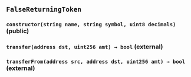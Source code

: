 ## `FalseReturningToken`






### `constructor(string name, string symbol, uint8 decimals)` (public)





### `transfer(address dst, uint256 amt) → bool` (external)





### `transferFrom(address src, address dst, uint256 amt) → bool` (external)







